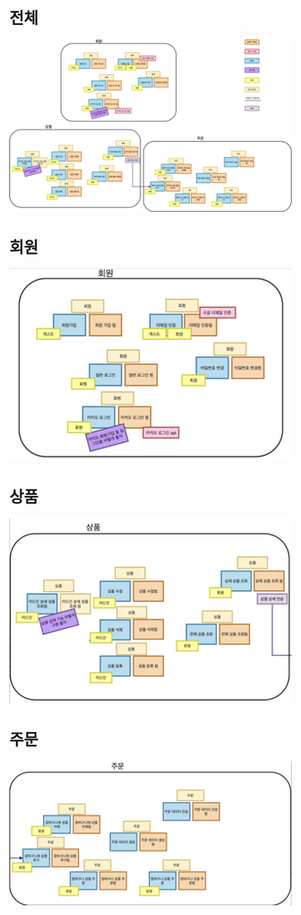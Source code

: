 # 전체

![event-storming.drawio](msa-project-event-storming.assets/event-storming.drawio.png)





# 회원

![image-20211116203337812](msa-project-event-storming.assets/image-20211116203337812.png)





# 상품

![image-20211116203419627](msa-project-event-storming.assets/image-20211116203419627.png)





# 주문

![image-20211116203439072](msa-project-event-storming.assets/image-20211116203439072.png)


